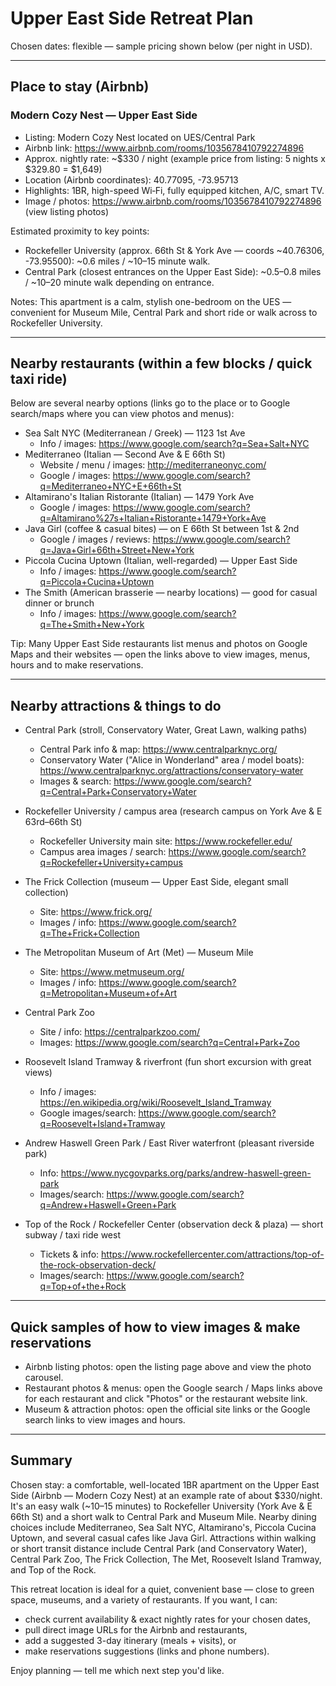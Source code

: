 # Upper East Side Retreat Plan

Chosen dates: flexible — sample pricing shown below (per night in USD).

---

## Place to stay (Airbnb)

### Modern Cozy Nest — Upper East Side
- Listing: Modern Cozy Nest located on UES/Central Park
- Airbnb link: https://www.airbnb.com/rooms/1035678410792274896
- Approx. nightly rate: ~$330 / night (example price from listing: 5 nights x $329.80 = $1,649)
- Location (Airbnb coordinates): 40.77095, -73.95713
- Highlights: 1BR, high-speed Wi‑Fi, fully equipped kitchen, A/C, smart TV.
- Image / photos: https://www.airbnb.com/rooms/1035678410792274896 (view listing photos)

Estimated proximity to key points:
- Rockefeller University (approx. 66th St & York Ave — coords ~40.76306, -73.95500): ~0.6 miles / ~10–15 minute walk.
- Central Park (closest entrances on the Upper East Side): ~0.5–0.8 miles / ~10–20 minute walk depending on entrance.

Notes: This apartment is a calm, stylish one-bedroom on the UES — convenient for Museum Mile, Central Park and short ride or walk across to Rockefeller University.

---

## Nearby restaurants (within a few blocks / quick taxi ride)

Below are several nearby options (links go to the place or to Google search/maps where you can view photos and menus):

- Sea Salt NYC (Mediterranean / Greek) — 1123 1st Ave
  - Info / images: https://www.google.com/search?q=Sea+Salt+NYC
- Mediterraneo (Italian — Second Ave & E 66th St)
  - Website / menu / images: http://mediterraneonyc.com/
  - Google / images: https://www.google.com/search?q=Mediterraneo+NYC+E+66th+St
- Altamirano's Italian Ristorante (Italian) — 1479 York Ave
  - Google / images: https://www.google.com/search?q=Altamirano%27s+Italian+Ristorante+1479+York+Ave
- Java Girl (coffee & casual bites) — on E 66th St between 1st & 2nd
  - Google / images / reviews: https://www.google.com/search?q=Java+Girl+66th+Street+New+York
- Piccola Cucina Uptown (Italian, well-regarded) — Upper East Side
  - Info / images: https://www.google.com/search?q=Piccola+Cucina+Uptown
- The Smith (American brasserie — nearby locations) — good for casual dinner or brunch
  - Info / images: https://www.google.com/search?q=The+Smith+New+York

Tip: Many Upper East Side restaurants list menus and photos on Google Maps and their websites — open the links above to view images, menus, hours and to make reservations.

---

## Nearby attractions & things to do

- Central Park (stroll, Conservatory Water, Great Lawn, walking paths)
  - Central Park info & map: https://www.centralparknyc.org/
  - Conservatory Water ("Alice in Wonderland" area / model boats): https://www.centralparknyc.org/attractions/conservatory-water
  - Images & search: https://www.google.com/search?q=Central+Park+Conservatory+Water

- Rockefeller University / campus area (research campus on York Ave & E 63rd–66th St)
  - Rockefeller University main site: https://www.rockefeller.edu/
  - Campus area images / search: https://www.google.com/search?q=Rockefeller+University+campus

- The Frick Collection (museum — Upper East Side, elegant small collection)
  - Site: https://www.frick.org/
  - Images / info: https://www.google.com/search?q=The+Frick+Collection

- The Metropolitan Museum of Art (Met) — Museum Mile
  - Site: https://www.metmuseum.org/
  - Images / info: https://www.google.com/search?q=Metropolitan+Museum+of+Art

- Central Park Zoo
  - Site / info: https://centralparkzoo.com/
  - Images: https://www.google.com/search?q=Central+Park+Zoo

- Roosevelt Island Tramway & riverfront (fun short excursion with great views)
  - Info / images: https://en.wikipedia.org/wiki/Roosevelt_Island_Tramway
  - Google images/search: https://www.google.com/search?q=Roosevelt+Island+Tramway

- Andrew Haswell Green Park / East River waterfront (pleasant riverside park)
  - Info: https://www.nycgovparks.org/parks/andrew-haswell-green-park
  - Images/search: https://www.google.com/search?q=Andrew+Haswell+Green+Park

- Top of the Rock / Rockefeller Center (observation deck & plaza) — short subway / taxi ride west
  - Tickets & info: https://www.rockefellercenter.com/attractions/top-of-the-rock-observation-deck/
  - Images/search: https://www.google.com/search?q=Top+of+the+Rock

---

## Quick samples of how to view images & make reservations
- Airbnb listing photos: open the listing page above and view the photo carousel.
- Restaurant photos & menus: open the Google search / Maps links above for each restaurant and click "Photos" or the restaurant website link.
- Museum & attraction photos: open the official site links or the Google search links to view images and hours.

---

## Summary
Chosen stay: a comfortable, well-located 1BR apartment on the Upper East Side (Airbnb — Modern Cozy Nest) at an example rate of about $330/night. It's an easy walk (~10–15 minutes) to Rockefeller University (York Ave & E 66th St) and a short walk to Central Park and Museum Mile. Nearby dining choices include Mediterraneo, Sea Salt NYC, Altamirano's, Piccola Cucina Uptown, and several casual cafes like Java Girl. Attractions within walking or short transit distance include Central Park (and Conservatory Water), Central Park Zoo, The Frick Collection, The Met, Roosevelt Island Tramway, and Top of the Rock.

This retreat location is ideal for a quiet, convenient base — close to green space, museums, and a variety of restaurants. If you want, I can:
- check current availability & exact nightly rates for your chosen dates,
- pull direct image URLs for the Airbnb and restaurants,
- add a suggested 3-day itinerary (meals + visits), or
- make reservations suggestions (links and phone numbers).

Enjoy planning — tell me which next step you'd like. 
